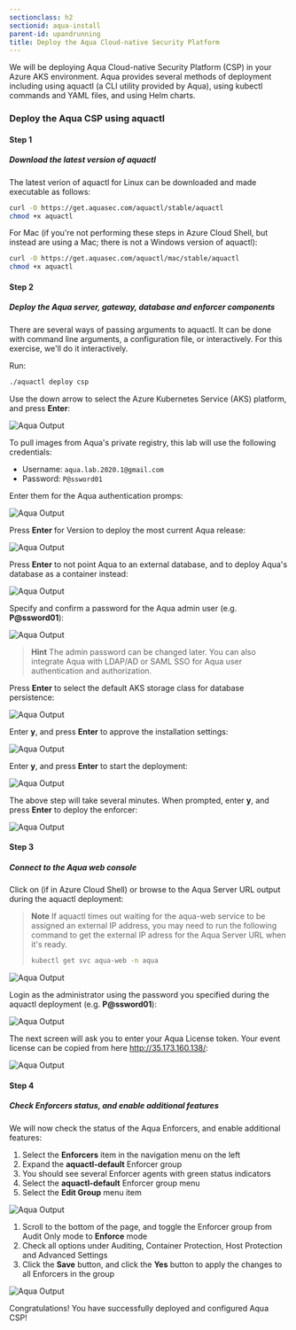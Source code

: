 ```yaml
---
sectionclass: h2
sectionid: aqua-install
parent-id: upandrunning
title: Deploy the Aqua Cloud-native Security Platform 
---
```


We will be deploying Aqua Cloud-native Security Platform (CSP) in your Azure AKS environment. Aqua provides several methods of deployment including using aquactl (a CLI utility provided by Aqua), using kubectl commands and YAML files, and using Helm charts.

### Deploy the Aqua CSP using aquactl

#### Step 1
##### Download the latest version of aquactl
The latest verion of aquactl for Linux can be downloaded and made executable as follows:

```sh
curl -O https://get.aquasec.com/aquactl/stable/aquactl
chmod +x aquactl
```

For Mac (if you're not performing these steps in Azure Cloud Shell, but instead are using a Mac; there is not a Windows version of aquactl):

```sh
curl -O https://get.aquasec.com/aquactl/mac/stable/aquactl
chmod +x aquactl
```

#### Step 2
##### Deploy the Aqua server, gateway, database and enforcer components
There are several ways of passing arguments to aquactl. It can be done with command line arguments, a configuration file, or interactively. For this exercise, we'll do it interactively.

Run:

```sh
./aquactl deploy csp
```

Use the down arrow to select the Azure Kubernetes Service (AKS) platform, and press **Enter**:

![Aqua Output](media/aqua/aqua-aquactl-platform.png)

To pull images from Aqua's private registry, this lab will use the following credentials:

* Username: `aqua.lab.2020.1@gmail.com`
* Password: `P@ssword01`

Enter them for the Aqua authentication promps:

![Aqua Output](media/aqua/aqua-aquactl-authentication.png)

Press **Enter** for Version to deploy the most current Aqua release:

![Aqua Output](media/aqua/aqua-aquactl-version.png)

Press **Enter** to not point Aqua to an external database, and to deploy Aqua's database as a container instead:

![Aqua Output](media/aqua/aqua-aquactl-database.png)

Specify and confirm a password for the Aqua admin user (e.g. **P@ssword01**):

![Aqua Output](media/aqua/aqua-aquactl-admin-password.png)

> **Hint** The admin password can be changed later. You can also integrate Aqua with LDAP/AD or SAML SSO for Aqua user authentication and authorization.

Press **Enter** to select the default AKS storage class for database persistence:

![Aqua Output](media/aqua/aqua-aquactl-storage.png)

Enter **y**, and press **Enter** to approve the installation settings:

![Aqua Output](media/aqua/aqua-aquactl-confirmation.png)

Enter **y**, and press **Enter** to start the deployment:

![Aqua Output](media/aqua/aqua-aquactl-start.png)

The above step will take several minutes. When prompted, enter **y**, and press **Enter** to deploy the enforcer:

![Aqua Output](media/aqua/aqua-aquactl-enforcer.png)

#### Step 3
##### Connect to the Aqua web console

Click on (if in Azure Cloud Shell) or browse to the Aqua Server URL output during the aquactl deployment:

> **Note** If aquactl times out waiting for the aqua-web service to be assigned an external IP address, you may need to run the following command to get the external IP adress for the Aqua Server URL when it's ready.
>
> ```sh
> kubectl get svc aqua-web -n aqua
> ```

![Aqua Output](media/aqua/aqua-url.png)

Login as the administrator using the password you specified during the aquactl deployment (e.g. **P@ssword01**):

![Aqua Output](media/aqua/aqua-login.png)

The next screen will ask you to enter your Aqua License token. Your event license can be copied from here <http://35.173.160.138/>:

![Aqua Output](media/aqua/aqua-token.png)

#### Step 4
##### Check Enforcers status, and enable additional features

We will now check the status of the Aqua Enforcers, and enable additional features:

1. Select the **Enforcers** item in the navigation menu on the left
1. Expand the **aquactl-default** Enforcer group
1. You should see several Enforcer agents with green status indicators
1. Select the **aquactl-default** Enforcer group menu
1. Select the **Edit Group** menu item

![Aqua Output](media/aqua/aqua-enforcers-1.png)

1. Scroll to the bottom of the page, and toggle the Enforcer group from Audit Only mode to **Enforce** mode
1. Check all options under Auditing, Container Protection, Host Protection and Advanced Settings
1. Click the **Save** button, and click the **Yes** button to apply the changes to all Enforcers in the group

![Aqua Output](media/aqua/aqua-enforcers-2.png)

Congratulations! You have successfully deployed and configured Aqua CSP!